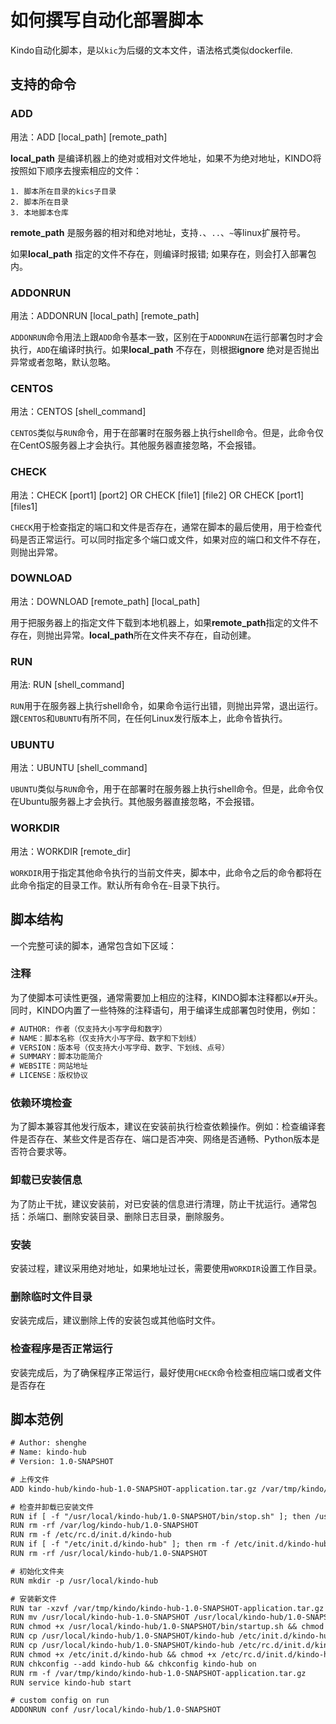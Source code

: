 # 如何撰写自动化部署脚本

Kindo自动化脚本，是以`kic`为后缀的文本文件，语法格式类似dockerfile.

## 支持的命令

### ADD

用法：ADD [local_path] [remote_path]

**local_path** 是编译机器上的绝对或相对文件地址，如果不为绝对地址，KINDO将按照如下顺序去搜索相应的文件：

    1. 脚本所在目录的kics子目录
    2. 脚本所在目录
    3. 本地脚本仓库

**remote_path** 是服务器的相对和绝对地址，支持`.`、`..`、`~`等linux扩展符号。

如果**local_path** 指定的文件不存在，则编译时报错; 如果存在，则会打入部署包内。

### ADDONRUN

用法：ADDONRUN [local_path] [remote_path]

`ADDONRUN`命令用法上跟`ADD`命令基本一致，区别在于`ADDONRUN`在运行部署包时才会执行，`ADD`在编译时执行。如果**local_path** 不存在，则根据**ignore** 绝对是否抛出异常或者忽略，默认忽略。

### CENTOS

用法：CENTOS [shell_command]

`CENTOS`类似与`RUN`命令，用于在部署时在服务器上执行shell命令。但是，此命令仅在CentOS服务器上才会执行。其他服务器直接忽略，不会报错。

### CHECK

用法：CHECK [port1] [port2] OR CHECK [file1] [file2] OR CHECK [port1] [files1]

`CHECK`用于检查指定的端口和文件是否存在，通常在脚本的最后使用，用于检查代码是否正常运行。可以同时指定多个端口或文件，如果对应的端口和文件不存在，则抛出异常。

### DOWNLOAD

用法：DOWNLOAD [remote_path] [local_path]

用于把服务器上的指定文件下载到本地机器上，如果**remote_path**指定的文件不存在，则抛出异常。**local_path**所在文件夹不存在，自动创建。

### RUN

用法: RUN [shell_command]

`RUN`用于在服务器上执行shell命令，如果命令运行出错，则抛出异常，退出运行。跟`CENTOS`和`UBUNTU`有所不同，在任何Linux发行版本上，此命令皆执行。

### UBUNTU

用法：UBUNTU [shell_command]

`UBUNTU`类似与`RUN`命令，用于在部署时在服务器上执行shell命令。但是，此命令仅在Ubuntu服务器上才会执行。其他服务器直接忽略，不会报错。

### WORKDIR

用法：WORKDIR [remote_dir]

`WORKDIR`用于指定其他命令执行的当前文件夹，脚本中，此命令之后的命令都将在此命令指定的目录工作。默认所有命令在`~`目录下执行。

## 脚本结构

一个完整可读的脚本，通常包含如下区域：

### 注释

为了使脚本可读性更强，通常需要加上相应的注释，KINDO脚本注释都以`#`开头。同时，KINDO内置了一些特殊的注释语句，用于编译生成部署包时使用，例如：

```txt
# AUTHOR: 作者（仅支持大小写字母和数字）
# NAME：脚本名称（仅支持大小写字母、数字和下划线）
# VERSION：版本号（仅支持大小写字母、数字、下划线、点号）
# SUMMARY：脚本功能简介
# WEBSITE：网站地址
# LICENSE：版权协议
```

### 依赖环境检查

为了脚本兼容其他发行版本，建议在安装前执行检查依赖操作。例如：检查编译套件是否存在、某些文件是否存在、端口是否冲突、网络是否通畅、Python版本是否符合要求等。

### 卸载已安装信息

为了防止干扰，建议安装前，对已安装的信息进行清理，防止干扰运行。通常包括：杀端口、删除安装目录、删除日志目录，删除服务。

### 安装

安装过程，建议采用绝对地址，如果地址过长，需要使用`WORKDIR`设置工作目录。

### 删除临时文件目录

安装完成后，建议删除上传的安装包或其他临时文件。

### 检查程序是否正常运行

安装完成后，为了确保程序正常运行，最好使用`CHECK`命令检查相应端口或者文件是否存在

## 脚本范例

```txt
# Author: shenghe
# Name: kindo-hub
# Version: 1.0-SNAPSHOT

# 上传文件
ADD kindo-hub/kindo-hub-1.0-SNAPSHOT-application.tar.gz /var/tmp/kindo/kindo-hub-1.0-SNAPSHOT-application.tar.gz

# 检查并卸载已安装文件
RUN if [ -f "/usr/local/kindo-hub/1.0-SNAPSHOT/bin/stop.sh" ]; then /usr/local/kindo-hub/1.0-SNAPSHOT/bin/stop.sh;fi
RUN rm -rf /var/log/kindo-hub/1.0-SNAPSHOT
RUN rm -f /etc/rc.d/init.d/kindo-hub
RUN if [ -f "/etc/init.d/kindo-hub" ]; then rm -f /etc/init.d/kindo-hub && chkconfig --del kindo-hub;fi
RUN rm -rf /usr/local/kindo-hub/1.0-SNAPSHOT

# 初始化文件夹
RUN mkdir -p /usr/local/kindo-hub

# 安装新文件
RUN tar -xzvf /var/tmp/kindo/kindo-hub-1.0-SNAPSHOT-application.tar.gz -C /usr/local
RUN mv /usr/local/kindo-hub-1.0-SNAPSHOT /usr/local/kindo-hub/1.0-SNAPSHOT
RUN chmod +x /usr/local/kindo-hub/1.0-SNAPSHOT/bin/startup.sh && chmod +x /usr/local/kindo-hub/1.0-SNAPSHOT/bin/stop.sh
RUN cp /usr/local/kindo-hub/1.0-SNAPSHOT/kindo-hub /etc/init.d/kindo-hub
RUN cp /usr/local/kindo-hub/1.0-SNAPSHOT/kindo-hub /etc/rc.d/init.d/kindo-hub
RUN chmod +x /etc/init.d/kindo-hub && chmod +x /etc/rc.d/init.d/kindo-hub
RUN chkconfig --add kindo-hub && chkconfig kindo-hub on
RUN rm -f /var/tmp/kindo/kindo-hub-1.0-SNAPSHOT-application.tar.gz
RUN service kindo-hub start

# custom config on run
ADDONRUN conf /usr/local/kindo-hub/1.0-SNAPSHOT
```
